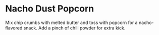 # Nacho Dust Popcorn

Mix chip crumbs with melted butter and toss with popcorn for a nacho-flavored snack. Add a pinch of chili powder for extra kick.
